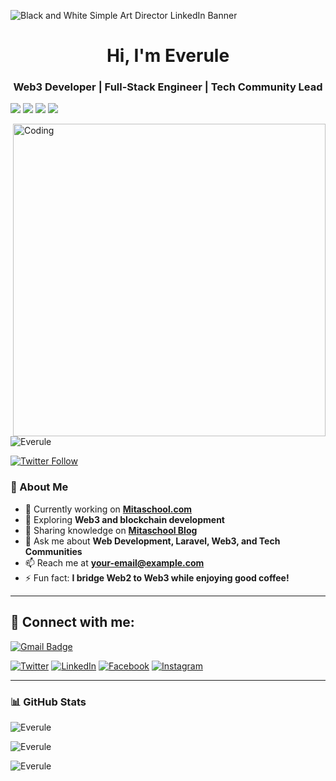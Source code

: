 ![Black and White Simple Art Director LinkedIn Banner](https://github.com/user-attachments/assets/722ae5f1-17e1-4650-a882-01155053bba0)

<h1 align="center">Hi, I'm Everule</h1>
<h3 align="center">Web3 Developer | Full-Stack Engineer | Tech Community Lead</h3>
<p>
    <a href="https://github.com/Everule"><img src="https://img.shields.io/badge/status-updating-brightgreen.svg"></a>
   <a href="https://github.com/Everule/graphs/contributors"><img src="https://img.shields.io/github/contributors/Everule/Everule?color=blue"></a>
<a href="https://github.com/Everule/stargazers"><img src="https://img.shields.io/github/stars/Everule/Everule.svg?logo=github"></a>
   <a href="https://github.com/Everule/network/members"><img src="https://img.shields.io/github/forks/Everule/Everule.svg?color=blue&logo=github"></a>
</p>

<img align="right" alt="Coding" width="500" src="https://cdn.dribbble.com/users/4382412/screenshots/15633275/media/085a014ebebde73e5cd510c93941f49a.gif">

<p align="left"> <img src="https://komarev.com/ghpvc/?username=Everule&label=Profile%20views&color=0e75b6&style=flat" alt="Everule" /> </p>

<p align="left">
  <a href="https://twitter.com/EveruleX" target="_blank">
    <img src="https://img.shields.io/twitter/follow/EveruleX?logo=twitter&style=for-the-badge" alt="Twitter Follow" />
  </a>
</p>

### 🚀 About Me  
- 🔭 Currently working on **[Mitaschool.com](https://mitaschool.com/)**  
- 🌱 Exploring **Web3 and blockchain development**  
- 📝 Sharing knowledge on **[Mitaschool Blog](https://mitaschool.com/blog/)**  
- 💬 Ask me about **Web Development, Laravel, Web3, and Tech Communities**  
- 📫 Reach me at **your-email@example.com**  
- ⚡ Fun fact: **I bridge Web2 to Web3 while enjoying good coffee!**  

---

## 🔎 Connect with me:
<a href="mailto:your-email@example.com">
  <img src="https://img.shields.io/badge/Gmail-D14836?style=for-the-badge&logo=gmail&logoColor=white" alt="Gmail Badge"/></a>
  
[![Twitter](https://img.shields.io/badge/Twitter-%231DA1F2.svg?&style=for-the-badge&logo=X&logoColor=white)](https://twitter.com/EveruleX)
[![LinkedIn](https://img.shields.io/badge/LinkedIn-%230077B5.svg?&style=for-the-badge&logo=linkedin&logoColor=white)](https://linkedin.com/in/Everule)
[![Facebook](https://img.shields.io/badge/Facebook-%231877F2.svg?&style=for-the-badge&logo=facebook&logoColor=white)](https://fb.com/Everule)
[![Instagram](https://img.shields.io/badge/Instagram-E4405F?style=for-the-badge&logo=instagram&logoColor=white)](https://instagram.com/Everule)

---

### 📊 GitHub Stats  
<p align="left">
  <img align="center" src="https://github-readme-stats.vercel.app/api?username=Everule&show_icons=true&locale=en" alt="Everule" />
</p>

<p align="left">
  <img align="center" src="https://github-readme-stats.vercel.app/api/top-langs?username=Everule&show_icons=true&locale=en&layout=compact" alt="Everule" />
</p>

<p align="left">
  <img align="center" src="https://github-readme-streak-stats.herokuapp.com/?user=Everule&" alt="Everule" />
</p>
